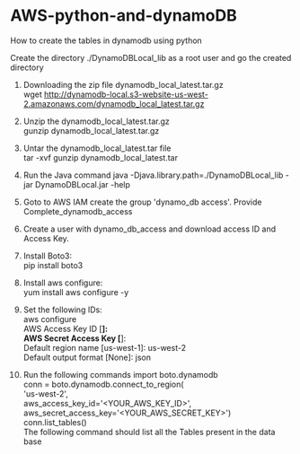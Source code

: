 # AWS-python-and-dynamoDB
How to create the tables in dynamodb using python 

Create the directory ./DynamoDBLocal_lib as a root user and go the  created directory 
1) Downloading the zip file dynamodb_local_latest.tar.gz                     
wget http://dynamodb-local.s3-website-us-west-2.amazonaws.com/dynamodb_local_latest.tar.gz

2) Unzip the dynamodb_local_latest.tar.gz                             
gunzip dynamodb_local_latest.tar.gz

3) Untar the  dynamodb_local_latest.tar file                                         
tar -xvf gunzip dynamodb_local_latest.tar 

4) Run the Java command 
java -Djava.library.path=./DynamoDBLocal_lib -jar DynamoDBLocal.jar -help

5) Goto to AWS IAM  create the group 'dynamo_db access'. Provide Complete_dynamodb_access 

6) Create a user with dynamo_db_access and download access ID and Access Key.

5)  Install Boto3:     
pip install boto3

6) Install aws configure:      
yum install aws configure -y
 
7) Set the following IDs:        
aws configure                           
AWS Access Key ID [****]:                           
AWS Secret Access Key [****]:                            
Default region name [us-west-1]: us-west-2                     
Default output format [None]:  json                 

8) Run the following commands
import boto.dynamodb                               
conn = boto.dynamodb.connect_to_region(                  
        'us-west-2',                                     
        aws_access_key_id='<YOUR_AWS_KEY_ID>',                    
        aws_secret_access_key='<YOUR_AWS_SECRET_KEY>')                           
conn.list_tables()                            
The following command should list all the Tables present in the data base                    

